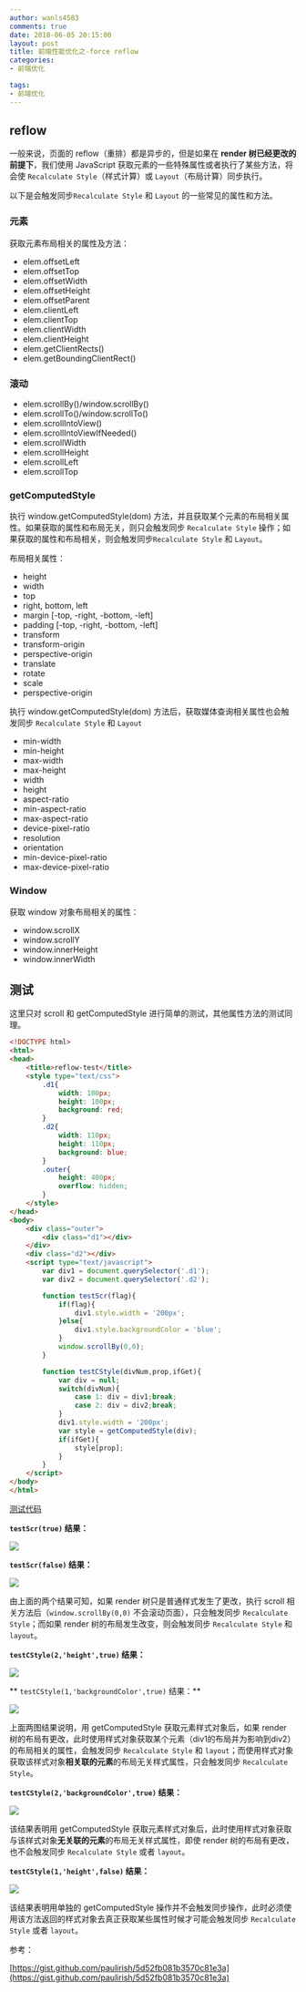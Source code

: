 ```yaml
---
author: wanls4583
comments: true
date: 2018-06-05 20:15:00
layout: post
title: 前端性能优化之-force reflow
categories:
- 前端优化

tags:
- 前端优化
---
```


## reflow

一般来说，页面的 reflow（重排）都是异步的，但是如果在 **render 树已经更改的前提下**，我们使用 JavaScript 获取元素的一些特殊属性或者执行了某些方法，将会使 `Recalculate Style`（样式计算）或 `Layout`（布局计算）同步执行。

以下是会触发同步`Recalculate Style` 和 `Layout` 的一些常见的属性和方法。

### 元素

获取元素布局相关的属性及方法：

- elem.offsetLeft
- elem.offsetTop
- elem.offsetWidth
- elem.offsetHeight
- elem.offsetParent
- elem.clientLeft
- elem.clientTop
- elem.clientWidth
- elem.clientHeight
- elem.getClientRects()
- elem.getBoundingClientRect()

### 滚动

- elem.scrollBy()/window.scrollBy()
- elem.scrollTo()/window.scrollTo()
- elem.scrollIntoView()
- elem.scrollIntoViewIfNeeded()
- elem.scrollWidth
- elem.scrollHeight
- elem.scrollLeft
- elem.scrollTop

### getComputedStyle

执行 window.getComputedStyle(dom) 方法，并且获取某个元素的布局相关属性。如果获取的属性和布局无关，则只会触发同步 `Recalculate Style` 操作；如果获取的属性和布局相关，则会触发同步`Recalculate Style` 和 `Layout`。

布局相关属性：

- height
- width
- top
- right, bottom, left
- margin [-top, -right, -bottom, -left]
- padding [-top, -right, -bottom, -left]
- transform
- transform-origin
- perspective-origin
- translate
- rotate
- scale
- perspective-origin

执行 window.getComputedStyle(dom) 方法后，获取媒体查询相关属性也会触发同步 `Recalculate Style` 和 `Layout`

- min-width
- min-height
- max-width
- max-height
- width
- height
- aspect-ratio
- min-aspect-ratio
- max-aspect-ratio
- device-pixel-ratio
- resolution
- orientation 
- min-device-pixel-ratio
- max-device-pixel-ratio

### Window

获取 window 对象布局相关的属性：

- window.scrollX
- window.scrollY
- window.innerHeight
- window.innerWidth

## 测试

这里只对 scroll 和 getComputedStyle 进行简单的测试，其他属性方法的测试同理。

```html
<!DOCTYPE html>
<html>
<head>
	<title>reflow-test</title>
	<style type="text/css">
		.d1{
			width: 100px;
			height: 100px;
			background: red;
		}
		.d2{
			width: 110px;
			height: 110px;
			background: blue;
		}
		.outer{
			height: 400px;
			overflow: hidden;
		}
	</style>
</head>
<body>
	<div class="outer">
		<div class="d1"></div>
	</div>
	<div class="d2"></div>
	<script type="text/javascript">
		var div1 = document.querySelector('.d1');
		var div2 = document.querySelector('.d2');

		function testScr(flag){
			if(flag){
				div1.style.width = '200px';
			}else{
				div1.style.backgroundColor = 'blue';
			}
			window.scrollBy(0,0);
		}

		function testCStyle(divNum,prop,ifGet){
			var div = null;
			switch(divNum){
				case 1: div = div1;break;
				case 2: div = div2;break;
			}
			div1.style.width = '200px';
			var style = getComputedStyle(div);
			if(ifGet){
				style[prop];
			}
		}
	</script>
</body>
</html>
```
[测试代码](https://github.com/wanls4583/wanls4583.github.io/tree/master/code/%E5%89%8D%E7%AB%AF%E4%BC%98%E5%8C%96/force-reflow)

**`testScr(true)` 结果：** 

![](http://wanls4583.github.io/images/posts/前端优化/force-reflow-1.png)

**`testScr(false)` 结果：** 

![](http://wanls4583.github.io/images/posts/前端优化/force-reflow-2.png)

由上面的两个结果可知，如果 render 树只是普通样式发生了更改，执行 scroll 相关方法后（`window.scrollBy(0,0)` 不会滚动页面），只会触发同步 `Recalculate Style`；而如果 render 树的布局发生改变，则会触发同步 `Recalculate Style` 和 `layout`。

**`testCStyle(2,'height',true)` 结果：** 

![](http://wanls4583.github.io/images/posts/前端优化/force-reflow-3.png)

** `testCStyle(1,'backgroundColor',true)` 结果：** 

![](http://wanls4583.github.io/images/posts/前端优化/force-reflow-4.png)

上面两图结果说明，用 getComputedStyle 获取元素样式对象后，如果 render 树的布局有更改，此时使用样式对象获取某个元素（div1的布局并为影响到div2）的布局相关的属性，会触发同步 `Recalculate Style` 和 `layout`；而使用样式对象获取该样式对象**相关联的元素**的布局无关样式属性，只会触发同步 `Recalculate Style`。

**`testCStyle(2,'backgroundColor',true)` 结果：** 

![](http://wanls4583.github.io/images/posts/前端优化/force-reflow-5.png)

该结果表明用 getComputedStyle 获取元素样式对象后，此时使用样式对象获取与该样式对象**无关联的元素**的布局无关样式属性，即使 render 树的布局有更改，也不会触发同步 `Recalculate Style` 或者 `layout`。

**`testCStyle(1,'height',false)` 结果：** 

![](http://wanls4583.github.io/images/posts/前端优化/force-reflow-6.png)

该结果表明用单独的 getComputedStyle 操作并不会触发同步操作，此时必须使用该方法返回的样式对象去真正获取某些属性时候才可能会触发同步 `Recalculate Style` 或者 `layout`。

参考：

[https://gist.github.com/paulirish/5d52fb081b3570c81e3a](https://gist.github.com/paulirish/5d52fb081b3570c81e3a)
